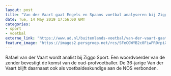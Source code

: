 ```yaml
---
layout: post
title: "Van der Vaart gaat Engels en Spaans voetbal analyseren bij Ziggo Sport"
date: Tue, 14 May 2019 17:56:00 GMT
categories: 
- sport 
- voetbal 
externe_link: "https://www.ad.nl/buitenlands-voetbal/van-der-vaart-gaat-engels-en-spaans-voetbal-analyseren-bij-ziggo-sport~a209bb53/"
feature_image: "https://images2.persgroep.net/rcs/SFeCGWYB2c0FiwPR0rpiX64dfSo/diocontent/148374086/_fitwidth/400/?appId=21791a8992982cd8da851550a453bd7f&quality=0.7"
---
```


Rafael van der Vaart wordt analist bij Ziggo Sport. Een woordvoerder van de zender bevestigt de komst van de oud-profvoetballer. De 36-jarige Van der Vaart blijft daarnaast ook als voetbaldeskundige aan de NOS verbonden.
